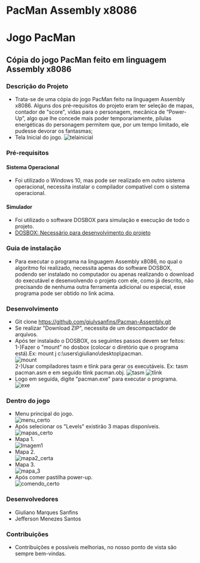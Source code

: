 # PacMan Assembly x8086

# Jogo PacMan

## Cópia do jogo PacMan feito em linguagem Assembly x8086

### Descrição do Projeto
   * Trata-se de uma cópia do jogo PacMan feito na linguagem Assembly x8086. Alguns dos pré-requisitos do projeto eram ter seleção de mapas, contador de "score", vidas para o personagem, mecânica de “Power-Up”, algo que lhe concede mais poder temporariamente, pílulas energéticas do personagem permitem que, por um tempo limitado, ele pudesse devorar os fantasmas;
* Tela Inicial do jogo.
![telainicial](https://user-images.githubusercontent.com/32877842/73675820-eab2a580-4691-11ea-949b-c60a73cd22e8.PNG)


 ### Pré-requisitos

#### Sistema Operacional
* Foi utilizado o Windows 10, mas pode ser realizado em outro sistema operacional, necessita instalar o compilador compatível com o sistema operacional.

 #### Simulador
* Foi utilizado o software DOSBOX para simulação e execução de todo o projeto.
* <a> [DOSBOX: Necessário para desenvolvimento do projeto](https://www.dosbox.com/download.php?main=1)


### Guia de instalação
* Para executar o programa na linguagem Assembly x8086, no qual o algoritmo foi realizado, necessita apenas do software DOSBOX, podendo ser instalado no computador ou apenas realizando o download do executável e desenvolvendo o projeto com ele, como já descrito, não precisando de nenhuma outra ferramenta adicional ou especial, esse programa pode ser obtido no link acima.

### Desenvolvimento
* Git clone https://github.com/giulysanfins/Pacman-Assembly.git
* Se realizar "Download ZIP", necessita de um descompactador de arquivos.
* Após ter instalado o DOSBOX, os seguintes passos devem ser feitos:  
 1-)Fazer o "mount" no dosbox (colocar o diretório que o programa está).Ex: mount j c:\users\giuliano\desktop\pacman.  
  ![mount](https://user-images.githubusercontent.com/32877842/73677495-200cc280-4695-11ea-96cf-661ec93600f9.PNG)   
 2-)Usar compiladores tasm e tlink para gerar os executáveis. Ex: tasm pacman.asm e em seguido tlink pacman.obj.
  ![tasm](https://user-images.githubusercontent.com/32877842/73675541-5c3e2400-4691-11ea-9b04-b46cf1d740a5.PNG)
  ![tlink](https://user-images.githubusercontent.com/32877842/73675542-5c3e2400-4691-11ea-8320-9e69ffbcc4bb.PNG)
* Logo em seguida, digite "pacman.exe" para executar o programa.  
  ![exe](https://user-images.githubusercontent.com/32877842/73675532-55afac80-4691-11ea-8d03-8385c5b4453b.PNG)

### Dentro do jogo
* Menu principal do jogo.  
![menu_certo](https://user-images.githubusercontent.com/32877842/73675787-da022f80-4691-11ea-954a-f0d5ad333964.png)
* Após selecionar os "Levels" existirão 3 mapas disponíveis.  
![mapas_certo](https://user-images.githubusercontent.com/32877842/73675898-15046300-4692-11ea-81ad-a754660f6536.png)
* Mapa 1.  
![Imagem1](https://user-images.githubusercontent.com/32877842/73675366-07021280-4691-11ea-91a3-c71ec6565dc1.png)
* Mapa 2.  
![mapa2_certa](https://user-images.githubusercontent.com/32877842/73675559-695b1300-4691-11ea-85f9-0d684b468513.png)
* Mapa 3.  
![mapa_3](https://user-images.githubusercontent.com/32877842/73678425-1dab6800-4697-11ea-9620-c37db6acb51e.PNG)
* Após comer pastilha power-up.  
![comendo_certo](https://user-images.githubusercontent.com/32877842/73675611-85f74b00-4691-11ea-9297-3c0899dc7f75.png)


### Desenvolvedores
* Giuliano Marques Sanfins
* Jefferson Menezes Santos

### Contribuições
- Contribuições e possíveis melhorias, no nosso ponto de vista são sempre bem-vindas.
